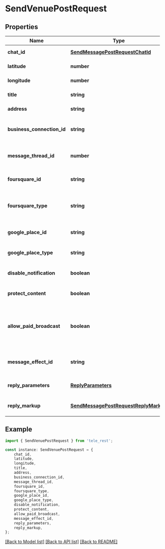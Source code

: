 # SendVenuePostRequest


## Properties

Name | Type | Description | Notes
------------ | ------------- | ------------- | -------------
**chat_id** | [**SendMessagePostRequestChatId**](SendMessagePostRequestChatId.md) |  | [default to undefined]
**latitude** | **number** | Latitude of the venue | [default to undefined]
**longitude** | **number** | Longitude of the venue | [default to undefined]
**title** | **string** | Name of the venue | [default to undefined]
**address** | **string** | Address of the venue | [default to undefined]
**business_connection_id** | **string** | Unique identifier of the business connection on behalf of which the message will be sent | [optional] [default to undefined]
**message_thread_id** | **number** | Unique identifier for the target message thread (topic) of the forum; for forum supergroups only | [optional] [default to undefined]
**foursquare_id** | **string** | Foursquare identifier of the venue | [optional] [default to undefined]
**foursquare_type** | **string** | Foursquare type of the venue, if known. (For example, “arts\\_entertainment/default”, “arts\\_entertainment/aquarium” or “food/icecream”.) | [optional] [default to undefined]
**google_place_id** | **string** | Google Places identifier of the venue | [optional] [default to undefined]
**google_place_type** | **string** | Google Places type of the venue. (See [supported types](https://developers.google.com/places/web-service/supported_types).) | [optional] [default to undefined]
**disable_notification** | **boolean** | Sends the message [silently](https://telegram.org/blog/channels-2-0#silent-messages). Users will receive a notification with no sound. | [optional] [default to undefined]
**protect_content** | **boolean** | Protects the contents of the sent message from forwarding and saving | [optional] [default to undefined]
**allow_paid_broadcast** | **boolean** | Pass *True* to allow up to 1000 messages per second, ignoring [broadcasting limits](https://core.telegram.org/bots/faq#how-can-i-message-all-of-my-bot-39s-subscribers-at-once) for a fee of 0.1 Telegram Stars per message. The relevant Stars will be withdrawn from the bot\&#39;s balance | [optional] [default to undefined]
**message_effect_id** | **string** | Unique identifier of the message effect to be added to the message; for private chats only | [optional] [default to undefined]
**reply_parameters** | [**ReplyParameters**](ReplyParameters.md) |  | [optional] [default to undefined]
**reply_markup** | [**SendMessagePostRequestReplyMarkup**](SendMessagePostRequestReplyMarkup.md) |  | [optional] [default to undefined]

## Example

```typescript
import { SendVenuePostRequest } from 'tele_rest';

const instance: SendVenuePostRequest = {
    chat_id,
    latitude,
    longitude,
    title,
    address,
    business_connection_id,
    message_thread_id,
    foursquare_id,
    foursquare_type,
    google_place_id,
    google_place_type,
    disable_notification,
    protect_content,
    allow_paid_broadcast,
    message_effect_id,
    reply_parameters,
    reply_markup,
};
```

[[Back to Model list]](../README.md#documentation-for-models) [[Back to API list]](../README.md#documentation-for-api-endpoints) [[Back to README]](../README.md)
